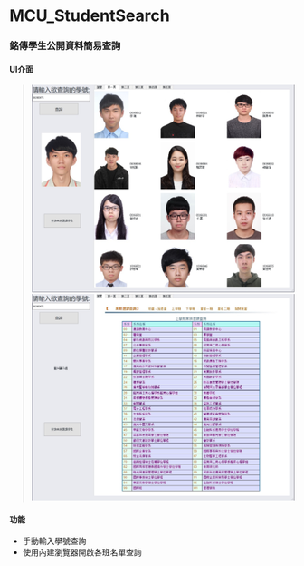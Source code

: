 # MCU_StudentSearch
### 銘傳學生公開資料簡易查詢
#### UI介面
> ![GITHUB](https://raw.githubusercontent.com/Daniel-wscc/Daniel-wscc/main/MCU_StudentSearch/MCU_StudentSearch%2001.jpg "UI介面")
> ![GITHUB](https://raw.githubusercontent.com/Daniel-wscc/Daniel-wscc/main/MCU_StudentSearch/MCU_StudentSearch%2002.jpg "UI介面")
#### 功能
- 手動輸入學號查詢
- 使用內建瀏覽器開啟各班名單查詢
